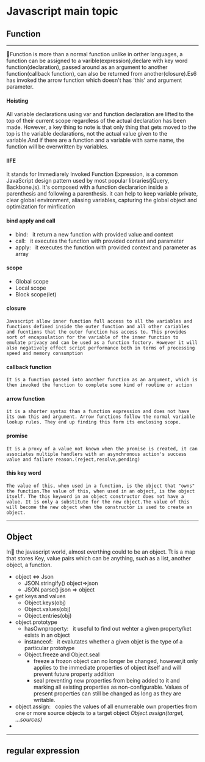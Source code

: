 # Javascript main topic 

 ## Function
------
 Function is more than a normal function unlike in orther languages, a function can be assigned to a varible(expression),declare with key word function(declaration), passed around as an argument to another function(callback function), can also be returned from another(closure).Es6 has invoked the arrow function which doesn't has 'this' and argument parameter.

 #### Hoisting
All variable declarations using var and function declaration are lifted to the top of their current scope regardless of the actual declaration has been made. However, a key thing to note is that only thing that gets moved to the top is the variable declarations, not the actual value given to the variable.And if there are a function and a variable with same name, the function will be overwritten by variables.

#### IIFE
It stands for Immediarely Invoked Function Expression, is a common JavaScript design pattern used by most popular libraries(jQuery, Backbone.js). It's composed with a function declararion inside a parenthesis and following a parenthesis. it can help to keep variable private, clear global environment, aliasing variables, capturing the global object and optimization for minfication

#### bind apply and call
 - bind: &nbsp; it return a new function with provided value and context
 - call: &nbsp; it executes the function with provided context and parameter
 - apply: &nbsp; it executes the function with provided context and parameter as array

#### scope
 - Global scope
 - Local scope
 - Block scope(let)

#### closure
    Javascript allow inner function full access to all the variables and functions defined inside the outer function and all other cariables and fucntions that the outer function has access to. This provides sort of encapsulation for the variable of the inner function to emulate privacy and can be used as a function foctory. However it will also negatively effect script performance both in terms of processing speed and memory consumption
#### callback function
    It is a function passed into another function as an argument, which is then invoked the function to complete some kind of routine or action
#### arrow function 
    it is a shorter syntax than a function expression and does not have its own this and argument. Arrow functions follow the normal variable lookup rules. They end up finding this form its enclosing scope.
#### promise
    It is a proxy of a value not known when the promise is created, it can associates multiple handlers with an asynchronous action's success value and failure reason.(reject,resolve,pending)
#### this key word
    The value of this, when used in a function, is the object that "owns" the function.The value of this, when used in an object, is the object itself. The this keyword in an object constructor does not have a value. It is only a substitute for the new object.The value of this will become the new object when the constructor is used to create an object.


-----
## Object 
In the javascript world, almost everthing could to be an object. Tt is a map that stores Key, value pairs which can be anything, such as a list, another object, a function.

- object <=> Json
    - JSON.stringify() object=>json
    - JSON.parse() json => object
- get keys and values
    - Object.keys(obj)
    - Object.values(obj)
    - Object.entries(obj)
- object.prototype
    - hasOwnproperty: &nbsp; it useful to find out wehter a given property/ket exists in an object
    - instanceof: &nbsp; it evalutates whether a given objet is the type of a particular prototype
    - Object.freeze and Object.seal
        - freeze a frozon object can no longer be changed, however,it only applies to the immediate properties of object itself and will prevent future property addition
        - seal preventing new properties from being added to it and marking all existing properties as non-configurable. Values of present properties can still be changed as long as they are writable.
- object.assign: &nbsp; copies the values of all enumerable own properties from one or more source objects to a target object *Object.assign(target, ...sources)*
- 

---
## regular expression 
    




